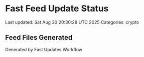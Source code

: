 # Fast Feed Update Status
Last updated: Sat Aug 30 20:30:28 UTC 2025
Categories: crypto

## Feed Files Generated

Generated by Fast Updates Workflow
